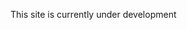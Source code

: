 
<!DOCTYPE html PUBLIC "-//W3C//DTD XHTML 1.0 Strict//EN" "http://www.w3.org/TR/xhtml1/DTD/xhtml1-strict.dtd">

<html xmlns="http://www.w3.org/1999/xhtml" xml:lang="en" lang="en">

  <head>
    <title>PT's Blog/Portfolio</title>
    <meta http-equiv="Content-Type" content="text/html; charset=utf-8"/>
  </head>
  
  <body>
	  <p> This site is currently under development </p>
  </body>
  
</html>